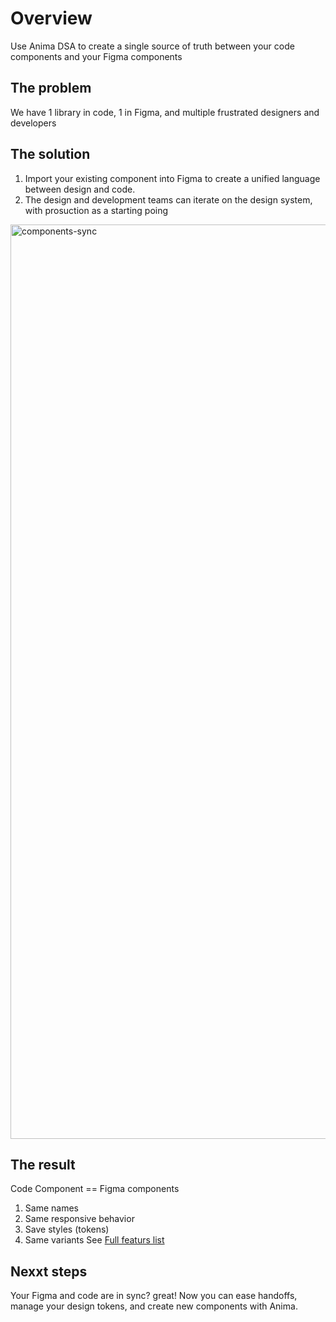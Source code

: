 # Overview
Use Anima DSA to create a single source of truth between your code components and your Figma components

## The problem
We have 1 library in code, 1 in Figma, and multiple frustrated designers and developers


## The solution
1. Import your existing component into Figma to create a unified language between design and code.
2. The design and development teams can iterate on the design system, with prosuction as a starting poing
<img width="1463" alt="components-sync" src="https://github.com/AnimaApp/anima-storybook-cli/assets/96059044/7f681999-1369-4b94-8c6a-3da01190b04e">

## The result
Code Component == Figma components
1. Same names
2. Same responsive behavior
3. Save styles (tokens)
4. Same variants
See [Full featurs list](/guide/introduction/features.md)

## Nexxt steps
Your Figma and code are in sync? great!
Now you can ease handoffs, manage your design tokens, and create new components with Anima. 
